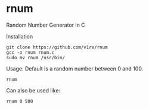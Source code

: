 # rnum
Random Number Generator in C

Installation
```
git clone https://github.com/v1rx/rnum
gcc -o rnum rnum.c
sudo mv rnum /usr/bin/
```
Usage:
Default is a random number between 0 and 100.
```
rnum
```
Can also be used like:
```
rnum 0 500
```
